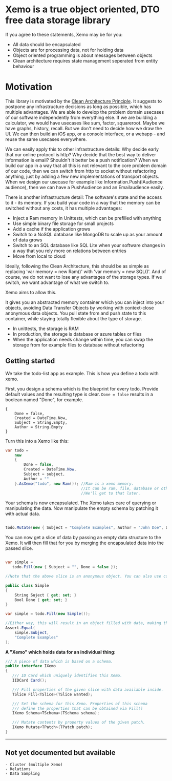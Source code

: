 # Xemo is a true object oriented, DTO free data storage library
If you agree to these statements, Xemo may be for you:
- All data should be encapsulated
- Objects are for processing data, not for holding data
- Object oriented programming is about messages between objects
- Clean architecture requires state management seperated from entity behaviour

# Motivation
This library is motivated by the [Clean Architecture Principle](https://blog.cleancoder.com/uncle-bob/2012/08/13/the-clean-architecture.html). It suggests to postpone any infrastructure decisions as long as possible, which has multiple advantages. We are able to develop the problem domain usecases of our software independently from everything else. 
If we are building a calculator, we would have usecases like sum, factor, squareroot. Maybe we have graphs, history, recall.
But we don't need to decide how we draw the UI. We can then build an iOS app, or a console interface, or a webapp - and reuse the same usecases everywhere. 

We can easily apply this to other infrastructure details: Why decide early that our online protocol is http? Why decide that the best way to deliver information is email? Shouldn't it better be a push notification?
When we build our app in a way that all this is not relevant to the core problem domain of our code, then we can switch from http to socket without refactoring anything, just by adding a few new implementations of transport objects.
When we design our usecase for example like Information.Push(IAudience audience), then we can have a PushAudience and an Emailaudience easily.

There is another infrastructure detail: The software's state and the access to it - its memory.
If you build your code in a way that the memory can be switched without any costs, it has multiple advantages:
- Inject a Ram memory in Unittests, which can be prefilled with anything
- Use simple binary file storage for small projects
- Add a cache if the application grows
- Switch to a NoSQL database like MongoDB to scale up as your amount of data grows
- Switch to an SQL database like SQL Lite when your software changes in a way that you rely more on relations between entries
- Move from local to cloud

Ideally, following the Clean Architecture, this should be as simple as replacing 'var memory = new Ram()' with 'var memory = new SQL()'. 
And of course, we do not want to lose any advantages of the storage types. If we switch, we want advantage of what we switch to.

Xemo aims to allow this.

It gives you an abstracted memory container which you can inject into your objects, avoiding Data Transfer Objects by working with context-close anonymous data objects.
You pull state from and push state to this container, while staying totally flexible about the type of storage.
- In unittests, the storage is RAM
- In production, the storage is database or azure tables or files
- When the application needs change within time, you can swap the storage from for example files to database without refactoring

## Getting started
We take the todo-list app as example.
This is how you define a todo with xemo.

First, you design a schema which is the blueprint for every todo. Provide default values and the resulting type is clear. ```Done = false``` results in a boolean named "Done", for example.

```
{
    Done = false,
    Created = DateTime.Now,
    Subject = String.Empty,
    Author = String.Empty
}
```

Turn this into a Xemo like this:

```csharp
var todo =
    new
    {
        Done = false,
        Created = DateTime.Now,
        Subject = subject,
        Author = ""
    }.AsXemo("todo", new Ram()); //Ram is a xemo memory. 
                                 //It can be ram, file, database or others. 
                                 //We'll get to that later.
```

Your schema is now encapsulated. The Xemo takes care of querying or manipulating the data.
Now manipulate the empty schema by patching it with actual data.

```csharp

todo.Mutate(new { Subject = "Complete Examples", Author = "John Doe", Done = false });

```

You can now get a slice of data by passing an empty data structure to the Xemo. It will then fill that for you by merging the encapsulated data into the passed slice.

```csharp

var simple =
   todo.Fill(new { Subject = "", Done = false });

//Note that the above slice is an anonymous object. You can also use concrete objects with properties, if you prefer. Using anonymous types might have advantages in agile development. Here is an example using a property object:

public class Simple
{
	String Suject { get; set; }
    Bool Done { get; set; }
}

var simple = todo.Fill(new Simple());

//Either way, this will result in an object filled with data, making this assumption true:
Assert.Equal(
    simple.Subject,
    "Complete Examples"
);

```




**A "Xemo" which holds data for an individual thing:**

```csharp
/// A piece of data which is based on a schema.
public interface IXemo
{
   /// ID Card which uniquely identifies this Xemo.
   IIDCard Card();

   /// Fill properties of the given slice with data available inside.
   TSlice Fill<TSlice>(TSlice wanted);

   /// Set the schema for this Xemo. Properties of this schema
   /// define the properties that can be obtained via Fill()
   IXemo Schema<TSchema>(TSchema schema);

   /// Mutate contents by property values of the given patch.
   IXemo Mutate<TPatch>(TPatch patch);
}
```
------

## Not yet documented but available
    - Cluster (multiple Xemo)
    - Relations
    - Data Sampling
